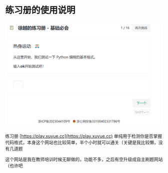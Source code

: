 # 练习册的使用说明

![](./assets/play.png)

练习册 [https://play.xuyue.cc](https://play.xuyue.cc) 单纯用于检测你是否掌握代码格式，本身这个网站也比较简单，半个小时就可以通关（关键是我比较懒，没有几道题

这个网站是我在教师培训时候无聊做的，功能不多，之后有空升级成自主刷题网站（也许吧